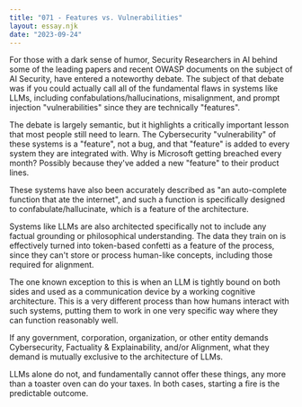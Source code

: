 ```yaml
---
title: "071 - Features vs. Vulnerabilities"
layout: essay.njk
date: "2023-09-24"
---
```


For those with a dark sense of humor, Security Researchers in AI behind some of the leading papers and recent OWASP documents on the subject of AI Security, have entered a noteworthy debate. The subject of that debate was if you could actually call all of the fundamental flaws in systems like LLMs, including confabulations/hallucinations, misalignment, and prompt injection "vulnerabilities" since they are technically "features".

The debate is largely semantic, but it highlights a critically important lesson that most people still need to learn. The Cybersecurity "vulnerability" of these systems is a "feature", not a bug, and that "feature" is added to every system they are integrated with. Why is Microsoft getting breached every month? Possibly because they've added a new "feature" to their product lines.

These systems have also been accurately described as "an auto-complete function that ate the internet", and such a function is specifically designed to confabulate/hallucinate, which is a feature of the architecture.

Systems like LLMs are also architected specifically not to include any factual grounding or philosophical understanding. The data they train on is effectively turned into token-based confetti as a feature of the process, since they can't store or process human-like concepts, including those required for alignment.

The one known exception to this is when an LLM is tightly bound on both sides and used as a communication device by a working cognitive architecture. This is a very different process than how humans interact with such systems, putting them to work in one very specific way where they can function reasonably well.

If any government, corporation, organization, or other entity demands Cybersecurity, Factuality & Explainability, and/or Alignment, what they demand is mutually exclusive to the architecture of LLMs.

LLMs alone do not, and fundamentally cannot offer these things, any more than a toaster oven can do your taxes. In both cases, starting a fire is the predictable outcome.